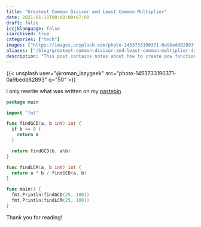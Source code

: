 ```yaml
---
title: "Greatest Common Divisor and Least Common Multiplier"
date: 2021-01-11T00:00:00+07:00
draft: false
iscjklanguage: false
isarchived: true
categories: ["tech"]
images: ["https://images.unsplash.com/photo-1453733190371-0a9bedd82893?w=1920&q=50"]
aliases: ["/blog/greatest-common-divisor-and-least-common-multiplier-4a0275"]
description: "This post contains notes about how to create pow function and find greatest common divisor & least common multiplier"
---
```


{{< unsplash user="@roman_lazygeek" src="photo-1453733190371-0a9bedd82893" q="50" >}}

I only rewrite what was written on my [pastebin](https://pastebin.com/eDNgaM7F)

```go
package main

import "fmt"

func findGCD(a, b int) int {
  if b == 0 {
    return a
  }

  return findGCD(b, a%b)
}

func findLCM(a, b int) int {
  return a * b / findGCD(a, b)
}

func main() {
  fmt.Println(findGCD(25, 100))
  fmt.Println(findLCM(25, 100))
}
```

Thank you for reading!
